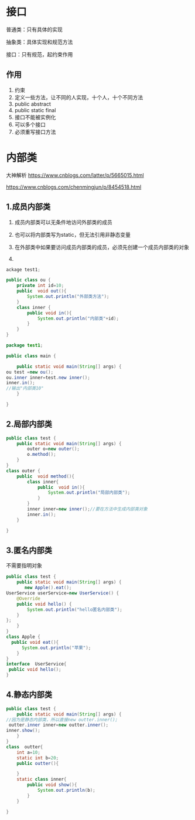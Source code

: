 # 接口

普通类：只有具体的实现

抽象类：具体实现和规范方法

接口：只有规范，起约束作用

##  作用

1. 约束
2. 定义一些方法，让不同的人实现，十个人，十个不同方法
3. public abstract
4. public static final
5. 接口不能被实例化
6. 可以多个接口
7. 必须重写接口方法 



# 内部类

大神解析 https://www.cnblogs.com/latter/p/5665015.html

https://www.cnblogs.com/chenmingjun/p/8454518.html

## 1.成员内部类

1. 成员内部类可以无条件地访问外部类的成员

2. 也可以将内部类写为static，但无法引用非静态变量
3. 在外部类中如果要访问成员内部类的成员，必须先创建一个成员内部类的对象
4. 

```java
ackage test1;

public class ou {
    private int id=10;
    public  void out(){
        System.out.println("外部类方法");
    }
    class inner {
        public void in(){
            System.out.println("内部类"+id);
        }
    }
}
```

```java
package test1;

public class main {

    public static void main(String[] args) {
ou test =new ou();
ou.inner inner=test.new inner();
inner.in();
//输出"内部类10"
    }

}
```

## 2.局部内部类

```java
public class test {
    public static void main(String[] args) {
        outer o=new outer();
        o.method();
    }
}
class outer {
    public  void method(){
        class inner{
            public  void in(){
                System.out.println("局部内部类");
            }
        }
        inner inner=new inner();//要在方法中生成内部类对象
        inner.in();
    }

}

```



## 3.匿名内部类

不需要指明对象

```java
public class test {
    public static void main(String[] args) {
       new Apple().eat();
UserService userService=new UserService() {
    @Override
    public void hello() {
        System.out.println("hello匿名内部类");
    }
};
    }
}
class Apple {
  public void eat(){
      System.out.println("苹果");
    }
}
interface  UserService{
 public void hello();
}
```



## 4.静态内部类

~~~java
public class test {
    public static void main(String[] args) {
//因为是静态内部类，所以直接new outter.inner();
 outter.inner inner=new outter.inner();
inner.show();
    }
}
class  outter{
    int a=10;
    static int b=20;
    public outter(){

    }
    static class inner{
        public void show(){
            System.out.println(b);
        }
    }

}

~~~

